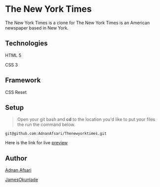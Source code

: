 # The New York Times


The New York Times is a clone for The New York Times is an American newspaper based in New York.


## Technologies
HTML 5

CSS 3

## Framework
CSS Reset


## Setup
> Open your git bash and **cd** to the location you'd like to put your files the run the command below.

`git@github.com:AdnanAfsari/Thenewyorktimes.git`

Here is the link for live [preview](https://rawcdn.githack.com/AdnanAfsari/Thenewyorktimes/4ade043ed4d321beffadf6d4206f66b1253541de/index.html)

## Author
[Adnan Afsari](https://github.com/AdnanAfsari)

[JamesOkunlade](https://github.com/JamesOkunlade)

